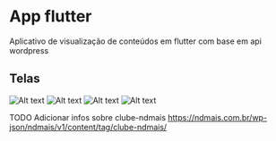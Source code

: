# App flutter

Aplicativo de visualização de conteúdos em flutter com base em api wordpress

## Telas

![Alt text](assets/screen/screen_01.jpeg "")
![Alt text](assets/screen/screen_02.jpeg "")
![Alt text](assets/screen/screen_03.jpeg "")
![Alt text](assets/screen/screen_04.jpeg "")


TODO
Adicionar infos sobre clube-ndmais
https://ndmais.com.br/wp-json/ndmais/v1/content/tag/clube-ndmais/